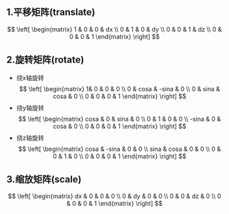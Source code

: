 ## 1.平移矩阵(translate)
$$    
\left[
\begin{matrix}
1 & 0 & 0 & dx \\
0 & 1 & 0 & dy \\
0 & 0 & 1 & dz \\
0 & 0 & 0 & 1
\end{matrix}
\right] 
$$


## 2.旋转矩阵(rotate)
* 绕x轴旋转
$$    
\left[
\begin{matrix}
1& 0 & 0 & 0 \\
0 & cosa & -sina & 0 \\
0 & sina & cosa & 0 \\
0 & 0 & 0 & 1
\end{matrix}
\right] 
$$
* 绕y轴旋转
$$    
\left[
\begin{matrix}
cosa & 0 & sina & 0 \\
0 & 1 & 0 & 0 \\
-sina & 0 & cosa & 0 \\
0 & 0 & 0 & 1
\end{matrix}
\right] 
$$
* 绕z轴旋转
$$    
\left[
\begin{matrix}
cosa & -sina & 0 & 0 \\
sina & cosa & 0 & 0 \\
0 & 0 & 1 & 0 \\
0 & 0 & 0 & 1
\end{matrix}
\right] 
$$


## 3.缩放矩阵(scale)
$$    
\left[
\begin{matrix}
dx & 0 & 0 & 0 \\
0 & dy & 0 & 0 \\
0 & 0 & dz & 0 \\
0 & 0 & 0 & 1
\end{matrix}
\right] 
$$
